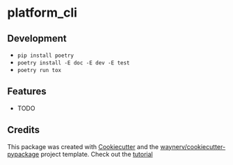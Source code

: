 # platform_cli


## Development

* `pip install poetry`
* `poetry install -E doc -E dev -E test`
* `poetry run tox`

## Features

* TODO

## Credits

This package was created with [Cookiecutter](https://github.com/audreyr/cookiecutter) and the [waynerv/cookiecutter-pypackage](https://github.com/waynerv/cookiecutter-pypackage) project template.
Check out the [tutorial](https://github.com/waynerv/cookiecutter-pypackage/blob/master/docs/tutorial.md)
